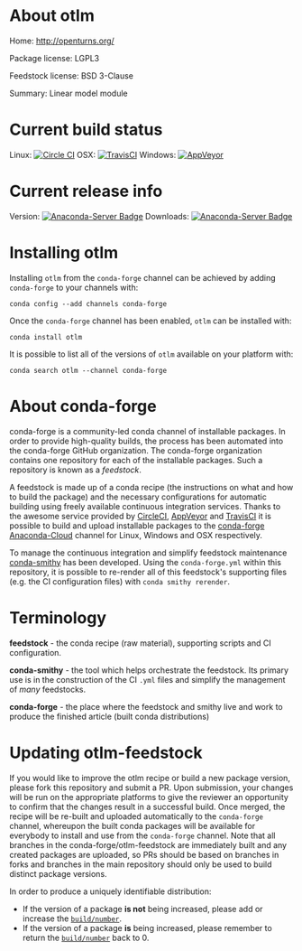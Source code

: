 About otlm
==========

Home: http://openturns.org/

Package license: LGPL3

Feedstock license: BSD 3-Clause

Summary: Linear model module



Current build status
====================

Linux: [![Circle CI](https://circleci.com/gh/conda-forge/otlm-feedstock.svg?style=shield)](https://circleci.com/gh/conda-forge/otlm-feedstock)
OSX: [![TravisCI](https://travis-ci.org/conda-forge/otlm-feedstock.svg?branch=master)](https://travis-ci.org/conda-forge/otlm-feedstock)
Windows: [![AppVeyor](https://ci.appveyor.com/api/projects/status/github/conda-forge/otlm-feedstock?svg=True)](https://ci.appveyor.com/project/conda-forge/otlm-feedstock/branch/master)

Current release info
====================
Version: [![Anaconda-Server Badge](https://anaconda.org/conda-forge/otlm/badges/version.svg)](https://anaconda.org/conda-forge/otlm)
Downloads: [![Anaconda-Server Badge](https://anaconda.org/conda-forge/otlm/badges/downloads.svg)](https://anaconda.org/conda-forge/otlm)

Installing otlm
===============

Installing `otlm` from the `conda-forge` channel can be achieved by adding `conda-forge` to your channels with:

```
conda config --add channels conda-forge
```

Once the `conda-forge` channel has been enabled, `otlm` can be installed with:

```
conda install otlm
```

It is possible to list all of the versions of `otlm` available on your platform with:

```
conda search otlm --channel conda-forge
```


About conda-forge
=================

conda-forge is a community-led conda channel of installable packages.
In order to provide high-quality builds, the process has been automated into the
conda-forge GitHub organization. The conda-forge organization contains one repository
for each of the installable packages. Such a repository is known as a *feedstock*.

A feedstock is made up of a conda recipe (the instructions on what and how to build
the package) and the necessary configurations for automatic building using freely
available continuous integration services. Thanks to the awesome service provided by
[CircleCI](https://circleci.com/), [AppVeyor](http://www.appveyor.com/)
and [TravisCI](https://travis-ci.org/) it is possible to build and upload installable
packages to the [conda-forge](https://anaconda.org/conda-forge)
[Anaconda-Cloud](http://docs.anaconda.org/) channel for Linux, Windows and OSX respectively.

To manage the continuous integration and simplify feedstock maintenance
[conda-smithy](http://github.com/conda-forge/conda-smithy) has been developed.
Using the ``conda-forge.yml`` within this repository, it is possible to re-render all of
this feedstock's supporting files (e.g. the CI configuration files) with ``conda smithy rerender``.


Terminology
===========

**feedstock** - the conda recipe (raw material), supporting scripts and CI configuration.

**conda-smithy** - the tool which helps orchestrate the feedstock.
                   Its primary use is in the construction of the CI ``.yml`` files
                   and simplify the management of *many* feedstocks.

**conda-forge** - the place where the feedstock and smithy live and work to
                  produce the finished article (built conda distributions)


Updating otlm-feedstock
=======================

If you would like to improve the otlm recipe or build a new
package version, please fork this repository and submit a PR. Upon submission,
your changes will be run on the appropriate platforms to give the reviewer an
opportunity to confirm that the changes result in a successful build. Once
merged, the recipe will be re-built and uploaded automatically to the
`conda-forge` channel, whereupon the built conda packages will be available for
everybody to install and use from the `conda-forge` channel.
Note that all branches in the conda-forge/otlm-feedstock are
immediately built and any created packages are uploaded, so PRs should be based
on branches in forks and branches in the main repository should only be used to
build distinct package versions.

In order to produce a uniquely identifiable distribution:
 * If the version of a package **is not** being increased, please add or increase
   the [``build/number``](http://conda.pydata.org/docs/building/meta-yaml.html#build-number-and-string).
 * If the version of a package **is** being increased, please remember to return
   the [``build/number``](http://conda.pydata.org/docs/building/meta-yaml.html#build-number-and-string)
   back to 0.
